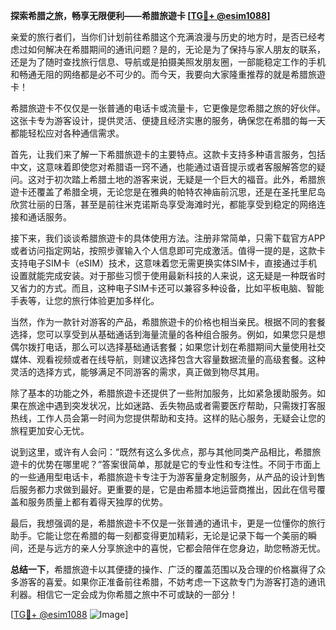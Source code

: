 **探索希腊之旅，畅享无限便利——希腊旅遊卡 [[TG💪+ @esim1088](https://t.me/s/esim1088)]**

亲爱的旅行者们，当你们计划前往希腊这个充满浪漫与历史的地方时，是否已经考虑过如何解决在希腊期间的通讯问题？是的，无论是为了保持与家人朋友的联系，还是为了随时查找旅行信息、导航或是拍摄美照发朋友圈，一部能稳定工作的手机和畅通无阻的网络都是必不可少的。而今天，我要向大家隆重推荐的就是希腊旅遊卡！

希腊旅遊卡不仅仅是一张普通的电话卡或流量卡，它更像是您希腊之旅的好伙伴。这张卡专为游客设计，提供灵活、便捷且经济实惠的服务，确保您在希腊的每一天都能轻松应对各种通信需求。

首先，让我们来了解一下希腊旅遊卡的主要特点。这款卡支持多种语言服务，包括中文，这意味着即使您对希腊语一窍不通，也能通过语音提示或者客服解答您的疑问。这对于初次踏上希腊土地的游客来说，无疑是一个巨大的福音。此外，希腊旅遊卡还覆盖了希腊全境，无论您是在雅典的帕特农神庙前沉思，还是在圣托里尼岛欣赏壮丽的日落，甚至是前往米克诺斯岛享受海滩时光，都能享受到稳定的网络连接和通话服务。

接下来，我们谈谈希腊旅遊卡的具体使用方法。注册非常简单，只需下载官方APP或者访问指定网站，按照步骤输入个人信息即可完成激活。值得一提的是，这款卡支持电子SIM卡（eSIM）技术，这意味着您无需更换实体SIM卡，直接通过手机设置就能完成安装。对于那些习惯于使用最新科技的人来说，这无疑是一种既省时又省力的方式。而且，这种电子SIM卡还可以兼容多种设备，比如平板电脑、智能手表等，让您的旅行体验更加多样化。

当然，作为一款针对游客的产品，希腊旅遊卡的价格也相当亲民。根据不同的套餐选择，您可以享受到从基础通话到海量流量的各种组合服务。例如，如果您只是想偶尔拨打电话，那么可以选择基础通话套餐；如果您计划在希腊期间大量使用社交媒体、观看视频或者在线导航，则建议选择包含大容量数据流量的高级套餐。这种灵活的选择方式，能够满足不同游客的需求，真正做到物尽其用。

除了基本的功能之外，希腊旅遊卡还提供了一些附加服务，比如紧急援助服务。如果在旅途中遇到突发状况，比如迷路、丢失物品或者需要医疗帮助，只需拨打客服热线，工作人员会第一时间为您提供帮助和支持。这样的贴心服务，无疑会让您的旅程更加安心无忧。

说到这里，或许有人会问：“既然有这么多优点，那与其他同类产品相比，希腊旅遊卡的优势在哪里呢？”答案很简单，那就是它的专业性和专注性。不同于市面上的一些通用型电话卡，希腊旅遊卡专注于为游客量身定制服务，从产品的设计到售后服务都力求做到最好。更重要的是，它是由希腊本地运营商推出，因此在信号覆盖和服务质量上都有着得天独厚的优势。

最后，我想强调的是，希腊旅遊卡不仅是一张普通的通讯卡，更是一位懂你的旅行助手。它能让您在希腊的每一刻都变得更加精彩，无论是记录下每一个美丽的瞬间，还是与远方的亲人分享旅途中的喜悦，它都会陪伴在您身边，助您畅游无忧。

**总结一下**，希腊旅遊卡以其便捷的操作、广泛的覆盖范围以及合理的价格赢得了众多游客的喜爱。如果你正准备前往希腊，不妨考虑一下这款专门为游客打造的通讯利器。相信它一定会成为你希腊之旅中不可或缺的一部分！

[[TG💪+ @esim1088](https://t.me/s/esim1088) ![Image](https://i.postimg.cc/4NQfJmqS/Snipaste-2025-05-13-00-14-12.png)]